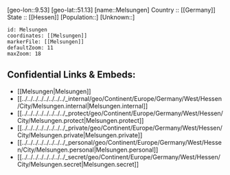 ﻿---
location: [51.13,9.53] 
mapzoom: [7,12] 
mapmarker: city 
type: City
tags:
- geo/City


SpocWebEntityId: 32401
isDeleted: false
confidential: public

---
[geo-lon::9.53] 
[geo-lat::51.13] 
[name::Melsungen] 
Country :: [[Germany]]  
State :: [[Hessen]] 
[Population::] 
[Unknown::] 


```leaflet
id: Melsungen
coordinates: [[Melsungen]] 
markerFile: [[Melsungen]] 
defaultZoom: 11 
maxZoom: 18
```


## Confidential Links & Embeds: 
- [[Melsungen|Melsungen]]  
- [[../../../../../../../../_internal/geo/Continent/Europe/Germany/West/Hessen/City/Melsungen.internal|Melsungen.internal]] 
- [[../../../../../../../../_protect/geo/Continent/Europe/Germany/West/Hessen/City/Melsungen.protect|Melsungen.protect]] 
- [[../../../../../../../../_private/geo/Continent/Europe/Germany/West/Hessen/City/Melsungen.private|Melsungen.private]] 
- [[../../../../../../../../_personal/geo/Continent/Europe/Germany/West/Hessen/City/Melsungen.personal|Melsungen.personal]] 
- [[../../../../../../../../_secret/geo/Continent/Europe/Germany/West/Hessen/City/Melsungen.secret|Melsungen.secret]] 
